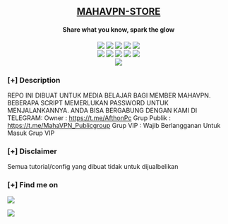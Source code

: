 <h2 align="center"><u>MAHAVPN-STORE</u></h2>

<h4 align="center"> Share what you know, spark the glow </h4>

<p align="center">
    <img src="https://img.shields.io/github/stars/GboyGud/mahavpn?style=for-the-badge&color=orange">
    <img src="https://img.shields.io/github/forks/GboyGud/mahavpn?style=for-the-badge&color=purple">
    <img src="https://img.shields.io/github/license/GboyGud/mahavpn?style=for-the-badge&color=blue">
    <img src="https://img.shields.io/github/issues/GboyGud/mahavpn?style=for-the-badge&color=red">
    <img src="https://img.shields.io/github/contributors/GboyGud/mahavpn?style=for-the-badge&color=cyan">
<br>
    <img src="https://img.shields.io/badge/Author-@AfthonPc-magenta?style=flat-square">
    <img src="https://img.shields.io/badge/Open%20Source-No-orange?style=flat-square">
    <img src="https://img.shields.io/badge/Maintained-Yes-cyan?style=flat-square">
    <img src="https://img.shields.io/badge/Made%20In-Jember, Jawa Timur, Indonesia-green?style=flat-square">
    <img src="https://img.shields.io/badge/Written%20In-Indonesia-blue?style=flat-square">
<br>
    <img src="https://github-readme-stats.vercel.app/api/pin/?username=GboyGud&repo=mahavpn&theme=synthwave">
</p>

### [+] Description
REPO INI DIBUAT UNTUK MEDIA BELAJAR BAGI MEMBER MAHAVPN. BEBERAPA SCRIPT MEMERLUKAN PASSWORD UNTUK MENJALANKANNYA. ANDA BISA BERGABUNG DENGAN KAMI DI TELEGRAM:
Owner : https://t.me/AfthonPc
Grup Publik : https://t.me/MahaVPN_Publicgroup
Grup VIP : Wajib Berlangganan Untuk Masuk Grup VIP

### [+] Disclaimer 
Semua tutorial/config yang dibuat tidak untuk dijualbelikan

### [+] Find me on 
<a href="https://t.me/AfthonPc" target="_blank"><img src="https://img.shields.io/badge/Telegram-https://t.me/AfthonPc-blue?style=for-the-badge&logo=telegram"></a>

<a href="https://t.me/MahaVPN_Publicgroup" target="_blank"><img src="https://img.shields.io/badge/Grup_Publik-https://t.me/MahaVPN_Publicgroup-blue?style=for-the-badge&logo=telegram"></a>
